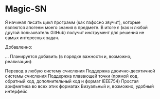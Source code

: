 # Magic-SN
Я начинал писать цикл программ (как пафосно звучит), которые являются апогеем моего знания в предмете. В итоге я (как и любой другой пользователь GitHub) получит инструмент для решения не самых интересных задач.

Добавленно:

...
Планируется добавить (в порядке важности и, возможно, реализации):

Перевод в любую систему счисления
Поддержка двоично-десятичной системы счисления
Поддержка плавающей точки (прямой код, обратный код, дополнительный код и формат IEEE754)
Простая арифметика во всех этих форматах
Визуальный и, возможно, удобный интерфейс
